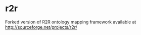 r2r
===

Forked version of R2R ontology mapping framework available at http://sourceforge.net/projects/r2r/
